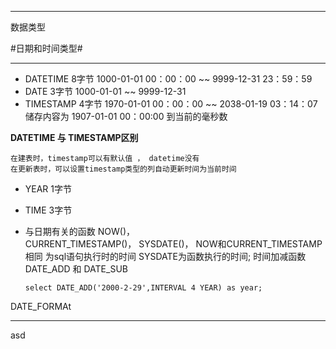 
----------
数据类型

#日期和时间类型#

----------
- DATETIME   8字节		1000-01-01 00：00：00 ~~ 9999-12-31 23：59：59
- DATE		 3字节		1000-01-01            ~~ 9999-12-31
- TIMESTAMP  4字节		1970-01-01 00：00：00 ~~ 2038-01-19 03：14：07 储存内容为 1907-01-01 00：00:00 到当前的毫秒数

**DATETIME 与 TIMESTAMP区别**

    在建表时，timestamp可以有默认值 ， datetime没有
	在更新表时，可以设置timestamp类型的列自动更新时间为当前时间

- YEAR		 1字节
- TIME		 3字节

- 与日期有关的函数
NOW()，  
CURRENT_TIMESTAMP()，
SYSDATE()，
NOW和CURRENT_TIMESTAMP相同 为sql语句执行时的时间
SYSDATE为函数执行的时间;
时间加减函数
DATE_ADD 和  DATE_SUB
	
    `select DATE_ADD('2000-2-29',INTERVAL 4 YEAR) as year;`

DATE_FORMAt
	
---------
asd


